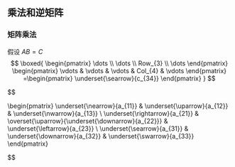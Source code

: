 ## 乘法和逆矩阵

### 矩阵乘法
假设 $AB=C$
$$
\boxed{
\begin{pmatrix}
\dots \\
\dots \\
Row_{3} \\
\dots
\end{pmatrix}
\begin{pmatrix} 
\vdots & \vdots & \vdots & Col_{4} & \vdots
\end{pmatrix}
=\begin{pmatrix}
\underset{\searrow}{c_{34}}
\end{pmatrix}
}
$$

$$

\begin{pmatrix}
\underset{\nearrow}{a_{11}} & \underset{\uparrow}{a_{12}} & \underset{\nwarrow}{a_{13}} \\
\underset{\rightarrow}{a_{21}} & \overset{\uparrow}{\underset{\downarrow}{a_{22}}} & \underset{\leftarrow}{a_{23}} \\
\underset{\searrow}{a_{31}} & \underset{\downarrow}{a_{32}} & \underset{\swarrow}{a_{33}}
\end{pmatrix}

$$
